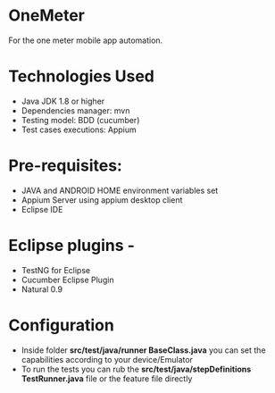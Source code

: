 # OneMeter
For the one meter mobile app automation.

# Technologies Used
* Java JDK 1.8 or higher
* Dependencies manager: mvn
* Testing model: BDD (cucumber)
* Test cases executions: Appium

# Pre-requisites:
* JAVA and ANDROID HOME environment variables set
* Appium Server using appium desktop client
* Eclipse IDE 

# Eclipse plugins -
* TestNG for Eclipse
* Cucumber Eclipse Plugin
* Natural 0.9

# Configuration 
* Inside folder __src/test/java/runner BaseClass.java__ you can set the capabilities according to your device/Emulator
* To run the tests you can rub the __src/test/java/stepDefinitions TestRunner.java__ file or the feature file directly
